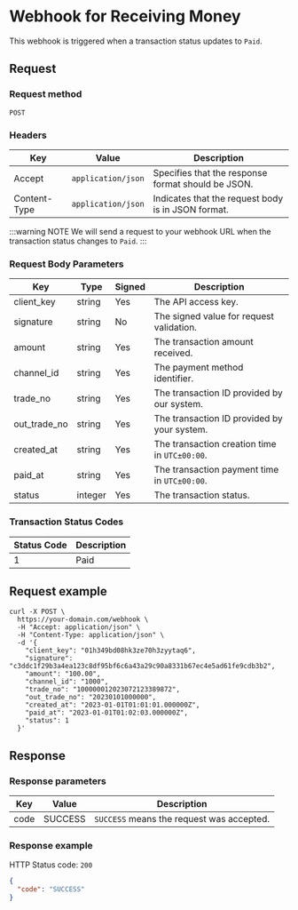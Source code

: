 # Webhook for Receiving Money

This webhook is triggered when a transaction status updates to `Paid`.

## Request

### Request method

`POST`

### Headers

| Key          | Value              | Description                                        |
|--------------|--------------------|----------------------------------------------------|
| Accept       | `application/json` | Specifies that the response format should be JSON. | 
| Content-Type | `application/json` | Indicates that the request body is in JSON format. |

:::warning NOTE
We will send a request to your webhook URL when the transaction status changes to `Paid`.
:::

### Request Body Parameters <Badge type="tip" text="Body" vertical="top" />

| Key          | Type    | Signed | Description                                   |
|--------------|---------|--------|-----------------------------------------------|
| client_key   | string  | Yes    | The API access key.                           |
| signature    | string  | No     | The signed value for request validation.      |
| amount       | string  | Yes    | The transaction amount received.              |
| channel_id   | string  | Yes    | The payment method identifier.                |
| trade_no     | string  | Yes    | The transaction ID provided by our system.    |
| out_trade_no | string  | Yes    | The transaction ID provided by your system.   |
| created_at   | string  | Yes    | The transaction creation time in `UTC±00:00`. |
| paid_at      | string  | Yes    | The transaction payment time in `UTC±00:00`.  |
| status       | integer | Yes    | The transaction status.                       |

### Transaction Status Codes

| Status Code | Description |
|-------------|-------------|
| 1           | Paid        |

## Request example

```shell{11,14}
curl -X POST \
  https://your-domain.com/webhook \
  -H "Accept: application/json" \
  -H "Content-Type: application/json" \
  -d '{
    "client_key": "01h349bd08hk3ze70h3zyytaq6",
    "signature": "c3ddc1f29b3a4ea123c8df95bf6c6a43a29c90a8331b67ec4e5ad61fe9cdb3b2",
    "amount": "100.00",
    "channel_id": "1000",
    "trade_no": "100000012023072123389872",
    "out_trade_no": "20230101000000",
    "created_at": "2023-01-01T01:01:01.000000Z",
    "paid_at": "2023-01-01T01:02:03.000000Z",
    "status": 1
  }'
```

## Response

### Response parameters

| Key  | Value   | Description                               |
|------|---------|-------------------------------------------|
| code | SUCCESS | `SUCCESS` means the request was accepted. |

### Response example

HTTP Status code: `200`

```json
{
  "code": "SUCCESS"
}
```
